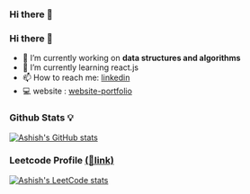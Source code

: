 ### Hi there 👋

<!--
**ashu1281/ashu1281** is a ✨ _special_ ✨ repository because its `README.md` (this file) appears on your GitHub profile.

Here are some ideas to get you started:

- 🔭 I’m currently working on ...
- 🌱 I’m currently learning ...
- 👯 I’m looking to collaborate on ...
- 🤔 I’m looking for help with ...
- 💬 Ask me about ...
- 📫 How to reach me: ...
- 😄 Pronouns: ...
- ⚡ Fun fact: ...
-->
### Hi there 👋


- 🔭 I’m currently working on **data structures and algorithms**
- 🌱 I’m currently learning react.js
- 📫 How to reach me: [linkedin](https://www.linkedin.com/in/ashishggaikwad/)
- 💻 website : [website-portfolio](https://ashishgaikwad.me)
### Github Stats 💡
[![Ashish's GitHub stats](https://github-readme-stats.vercel.app/api?username=ashu1281&theme=dark)](https://github.com/ashu1281/github-readme-stats)

### Leetcode Profile [(🔗link)](https://leetcode.com/ashishgaikwad/)


  [![Ashish's LeetCode stats](https://leetcode-stats-six.vercel.app/?username=ashishgaikwad&theme=dark)](https://github.com/KnlnKS/leetcode-stats)
